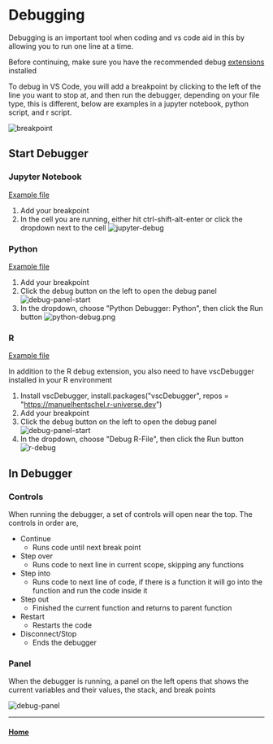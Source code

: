 # Debugging

Debugging is an important tool when coding and vs code aid in this by allowing you to run one line at a time. 

Before continuing, make sure you have the recommended debug [extensions](extensions.md) installed

To debug in VS Code, you will add a breakpoint by clicking to the left of the line you want to stop at, and then run the debugger, depending on your file type, this is different, below are examples in a jupyter notebook, python script, and r script.

![breakpoint](images/breakpoint.png)

## Start Debugger

### Jupyter Notebook

[Example file](example_files/debug-example.ipynb)

1. Add your breakpoint
2. In the cell you are running, either hit ctrl-shift-alt-enter or click the dropdown next to the cell
![jupyter-debug](images/jupyter-debug.png)

### Python

[Example file](example_files/debug-example.py)


1. Add your breakpoint
2. Click the debug button on the left to open the debug panel
![debug-panel-start](images/debug-panel-start.png)
3. In the dropdown, choose "Python Debugger: Python", then click the Run button
![python-debug.png](images/python-debug.png)

### R
[Example file](example_files/debug-example.r)

In addition to the R debug extension, you also need to have vscDebugger installed in your R environment

1. Install vscDebugger, install.packages("vscDebugger", repos = "https://manuelhentschel.r-universe.dev")
2. Add your breakpoint
2. Click the debug button on the left to open the debug panel
![debug-panel-start](images/debug-panel-start.png)
3. In the dropdown, choose "Debug R-File", then click the Run button
![r-debug](images/r-debug.png)

## In Debugger

### Controls

When running the debugger, a set of controls will open near the top. The controls in order are, 
 - Continue
    - Runs code until next break point
 - Step over 
    - Runs code to next line in current scope, skipping any functions
 - Step into
    - Runs code to next line of code, if there is a function it will go into the function and run the code inside it
 - Step out
    - Finished the current function and returns to parent function
 - Restart
    - Restarts the code
 - Disconnect/Stop
    - Ends the debugger

### Panel

When the debugger is running, a panel on the left opens that shows the current variables and their values, the stack, and break points

![debug-panel](images/debug-panel.png)

----

#### [Home](tutorial.md)